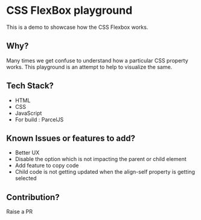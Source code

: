 # CSS FlexBox playground
This is a demo to showcase how the CSS Flexbox works.

## Why?
Many times we get confuse to understand how a particular CSS property works.
This playground is an attempt to help to visualize the same.

## Tech Stack?
- HTML
- CSS
- JavaScript
- For build : ParcelJS

## Known Issues or features to add?
- Better UX
- Disable the option which is not impacting the parent or child element
- Add feature to copy code
- Child code is not getting updated when the align-self property is getting selected

## Contribution?
Raise a PR